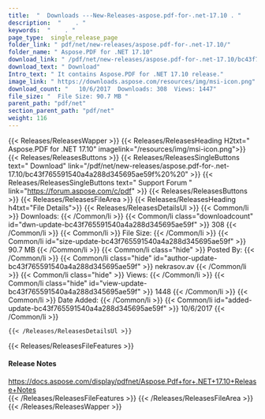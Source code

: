 ```yaml
---
title:  "  Downloads ---New-Releases-aspose.pdf-for-.net-17.10 . " 
description:  "    . " 
keywords:  "    . " 
page_type:  single_release_page
folder_link: " pdf/net/new-releases/aspose.pdf-for-.net-17.10/"
folder_name: " Aspose.PDF for .NET 17.10"
download_link: " /pdf/net/new-releases/aspose.pdf-for-.net-17.10/bc43f765591540a4a288d345695ae59f"
download_text: " Download"
Intro_text: " It contains Aspose.PDF for .NET 17.10 release."
image_link: " https://downloads.aspose.com/resources/img/msi-icon.png"
download_count: "   10/6/2017  Downloads: 308  Views: 1447"
file_size: "  File Size: 90.7 MB "
parent_path: "pdf/net"
section_parent_path: "pdf/net"
weight: 116 
---
```


{{< Releases/ReleasesWapper >}}
  {{< Releases/ReleasesHeading H2txt=" Aspose.PDF for .NET 17.10" imagelink="/resources/img/msi-icon.png">}}
  {{< Releases/ReleasesButtons >}}
    {{< Releases/ReleasesSingleButtons text=" Download" link="/pdf/net/new-releases/aspose.pdf-for-.net-17.10/bc43f765591540a4a288d345695ae59f%20%20" >}}
    {{< Releases/ReleasesSingleButtons text=" Support Forum " link="https://forum.aspose.com/c/pdf" >}}
  {{< Releases/ReleasesButtons >}}
  {{< Releases/ReleasesFileArea >}}
    {{< Releases/ReleasesHeading h4txt="File Details">}}
    {{< Releases/ReleasesDetailsUl >}}
            {{< Common/li  >}} Downloads: {{< /Common/li >}} 
      {{< Common/li class="downloadcount" id="dwn-update-bc43f765591540a4a288d345695ae59f" >}} 308 {{< /Common/li >}} 
      {{< Common/li  >}} File Size: {{< /Common/li >}} 
      {{< Common/li id="size-update-bc43f765591540a4a288d345695ae59f" >}} 90.7 MB {{< /Common/li >}} 
      {{< Common/li  class="hide" >}} Posted By: {{< /Common/li >}} 
      {{< Common/li class="hide" id="author-update-bc43f765591540a4a288d345695ae59f" >}} nekrasov.av {{< /Common/li >}} 
      {{< Common/li class="hide"  >}} Views: {{< /Common/li >}} 
      {{< Common/li class="hide" id="view-update-bc43f765591540a4a288d345695ae59f" >}} 1448 {{< /Common/li >}} 
      {{< Common/li  >}} Date Added: {{< /Common/li >}} 
      {{< Common/li id="added-update-bc43f765591540a4a288d345695ae59f" >}} 10/6/2017 {{< /Common/li >}} 

    {{< /Releases/ReleasesDetailsUl >}}

  {{< Releases/ReleasesFileFeatures >}}
      <h4>Release Notes</h4><div><a href="https://docs.aspose.com/display/pdfnet/Aspose.Pdf+for+.NET+17.10+Release+Notes">https://docs.aspose.com/display/pdfnet/Aspose.Pdf+for+.NET+17.10+Release+Notes</a></div>
  {{< /Releases/ReleasesFileFeatures >}}
 {{< /Releases/ReleasesFileArea >}}
{{< /Releases/ReleasesWapper >}}


